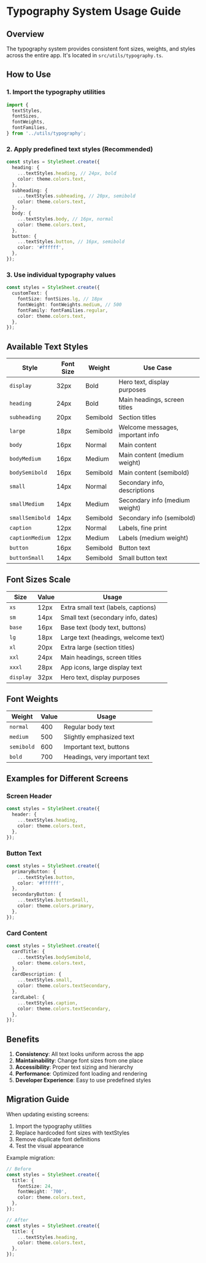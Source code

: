 # Typography System Usage Guide

## Overview

The typography system provides consistent font sizes, weights, and styles across the entire app. It's located in `src/utils/typography.ts`.

## How to Use

### 1. Import the typography utilities

```typescript
import {
  textStyles,
  fontSizes,
  fontWeights,
  fontFamilies,
} from '../utils/typography';
```

### 2. Apply predefined text styles (Recommended)

```typescript
const styles = StyleSheet.create({
  heading: {
    ...textStyles.heading, // 24px, bold
    color: theme.colors.text,
  },
  subheading: {
    ...textStyles.subheading, // 20px, semibold
    color: theme.colors.text,
  },
  body: {
    ...textStyles.body, // 16px, normal
    color: theme.colors.text,
  },
  button: {
    ...textStyles.button, // 16px, semibold
    color: '#ffffff',
  },
});
```

### 3. Use individual typography values

```typescript
const styles = StyleSheet.create({
  customText: {
    fontSize: fontSizes.lg, // 18px
    fontWeight: fontWeights.medium, // 500
    fontFamily: fontFamilies.regular,
    color: theme.colors.text,
  },
});
```

## Available Text Styles

| Style           | Font Size | Weight   | Use Case                         |
| --------------- | --------- | -------- | -------------------------------- |
| `display`       | 32px      | Bold     | Hero text, display purposes      |
| `heading`       | 24px      | Bold     | Main headings, screen titles     |
| `subheading`    | 20px      | Semibold | Section titles                   |
| `large`         | 18px      | Semibold | Welcome messages, important info |
| `body`          | 16px      | Normal   | Main content                     |
| `bodyMedium`    | 16px      | Medium   | Main content (medium weight)     |
| `bodySemibold`  | 16px      | Semibold | Main content (semibold)          |
| `small`         | 14px      | Normal   | Secondary info, descriptions     |
| `smallMedium`   | 14px      | Medium   | Secondary info (medium weight)   |
| `smallSemibold` | 14px      | Semibold | Secondary info (semibold)        |
| `caption`       | 12px      | Normal   | Labels, fine print               |
| `captionMedium` | 12px      | Medium   | Labels (medium weight)           |
| `button`        | 16px      | Semibold | Button text                      |
| `buttonSmall`   | 14px      | Semibold | Small button text                |

## Font Sizes Scale

| Size      | Value | Usage                               |
| --------- | ----- | ----------------------------------- |
| `xs`      | 12px  | Extra small text (labels, captions) |
| `sm`      | 14px  | Small text (secondary info, dates)  |
| `base`    | 16px  | Base text (body text, buttons)      |
| `lg`      | 18px  | Large text (headings, welcome text) |
| `xl`      | 20px  | Extra large (section titles)        |
| `xxl`     | 24px  | Main headings, screen titles        |
| `xxxl`    | 28px  | App icons, large display text       |
| `display` | 32px  | Hero text, display purposes         |

## Font Weights

| Weight     | Value | Usage                         |
| ---------- | ----- | ----------------------------- |
| `normal`   | 400   | Regular body text             |
| `medium`   | 500   | Slightly emphasized text      |
| `semibold` | 600   | Important text, buttons       |
| `bold`     | 700   | Headings, very important text |

## Examples for Different Screens

### Screen Header

```typescript
const styles = StyleSheet.create({
  header: {
    ...textStyles.heading,
    color: theme.colors.text,
  },
});
```

### Button Text

```typescript
const styles = StyleSheet.create({
  primaryButton: {
    ...textStyles.button,
    color: '#ffffff',
  },
  secondaryButton: {
    ...textStyles.buttonSmall,
    color: theme.colors.primary,
  },
});
```

### Card Content

```typescript
const styles = StyleSheet.create({
  cardTitle: {
    ...textStyles.bodySemibold,
    color: theme.colors.text,
  },
  cardDescription: {
    ...textStyles.small,
    color: theme.colors.textSecondary,
  },
  cardLabel: {
    ...textStyles.caption,
    color: theme.colors.textSecondary,
  },
});
```

## Benefits

1. **Consistency**: All text looks uniform across the app
2. **Maintainability**: Change font sizes from one place
3. **Accessibility**: Proper text sizing and hierarchy
4. **Performance**: Optimized font loading and rendering
5. **Developer Experience**: Easy to use predefined styles

## Migration Guide

When updating existing screens:

1. Import the typography utilities
2. Replace hardcoded font sizes with textStyles
3. Remove duplicate font definitions
4. Test the visual appearance

Example migration:

```typescript
// Before
const styles = StyleSheet.create({
  title: {
    fontSize: 24,
    fontWeight: '700',
    color: theme.colors.text,
  },
});

// After
const styles = StyleSheet.create({
  title: {
    ...textStyles.heading,
    color: theme.colors.text,
  },
});
```
